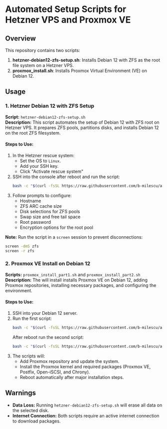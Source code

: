 
# Automated Setup Scripts for Hetzner VPS and Proxmox VE

## Overview
This repository contains two scripts:
1. **hetzner-debian12-zfs-setup.sh**: Installs Debian 12 with ZFS as the root file system on a Hetzner VPS.
2. **proxmox_install.sh**: Installs Proxmox Virtual Environment (VE) on Debian 12.

## Usage

### 1. Hetzner Debian 12 with ZFS Setup
**Script:** `hetzner-debian12-zfs-setup.sh`  
**Description:** This script automates the setup of Debian 12 with ZFS root on Hetzner VPS. It prepares ZFS pools, partitions disks, and installs Debian 12 on the root ZFS filesystem.

#### Steps to Use:
1. In the Hetzner rescue system:
   - Set the OS to `Linux`.
   - Add your SSH key.
   - Click "Activate rescue system"
2. SSH into the console after reboot and run the script:
   ```bash
   bash -c "$(curl -fsSL https://raw.githubusercontent.com/b-milescu/ai-ops/refs/heads/main/hetzner-debian12-zfs-setup.sh)"
   ```
3. Follow prompts to configure:
   - Hostname
   - ZFS ARC cache size
   - Disk selections for ZFS pools
   - Swap size and free tail space
   - Root password
   - Encryption options for the root pool

**Note:** Run the script in a `screen` session to prevent disconnections:
   ```bash
   screen -dmS zfs
   screen -r zfs
   ```

### 2. Proxmox VE Install on Debian 12
**Scripts:** `proxmox_install_part1.sh` and `proxmox_install_part2.sh`
**Description:** The will install installs Proxmox VE on Debian 12, adding Proxmox repositories, installing necessary packages, and configuring the environment.

#### Steps to Use:
1. SSH into your Debian 12 server.
2. Run the first script:
   ```bash
   bash -c "$(curl -fsSL https://raw.githubusercontent.com/b-milescu/ai-ops/refs/heads/main/proxmox_install_part1.sh)"
   ```
   After reboot run the second script:
   ```bash
   bash -c "$(curl -fsSL https://raw.githubusercontent.com/b-milescu/ai-ops/refs/heads/main/proxmox_install_part2.sh)"
   ```
3. The scripts will:
   - Add Proxmox repository and update the system.
   - Install the Proxmox kernel and required packages (Proxmox VE, Postfix, Open-iSCSI, and Chrony).
   - Reboot automatically after major installation steps.

## Warnings
- **Data Loss:** Running `hetzner-debian12-zfs-setup.sh` will erase all data on the selected disk.
- **Internet Connection:** Both scripts require an active internet connection to download packages.
